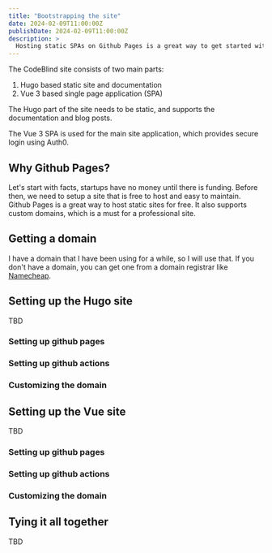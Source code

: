 ```yaml
---
title: "Bootstrapping the site"
date: 2024-02-09T11:00:00Z
publishDate: 2024-02-09T11:00:00Z
description: >
  Hosting static SPAs on Github Pages is a great way to get started with a new project.
---
```


The CodeBlind site consists of two main parts:
1. Hugo based static site and documentation
2. Vue 3 based single page application (SPA)

The Hugo part of the site needs to be static, and supports the documentation and blog posts. 

The Vue 3 SPA is used for the main site application, which provides secure login using Auth0.

## Why Github Pages?
Let's start with facts, startups have no money until there is funding. Before then, we need to setup a site that is free to host and easy to maintain. Github Pages is a great way to host static sites for free. It also supports custom domains, which is a must for a professional site.

## Getting a domain
I have a domain that I have been using for a while, so I will use that. If you don't have a domain, you can get one from a domain registrar like [Namecheap](https://www.namecheap.com/).

## Setting up the Hugo site
TBD

### Setting up github pages

### Setting up github actions

### Customizing the domain

## Setting up the Vue site
TBD

### Setting up github pages

### Setting up github actions

### Customizing the domain


## Tying it all together
TBD


